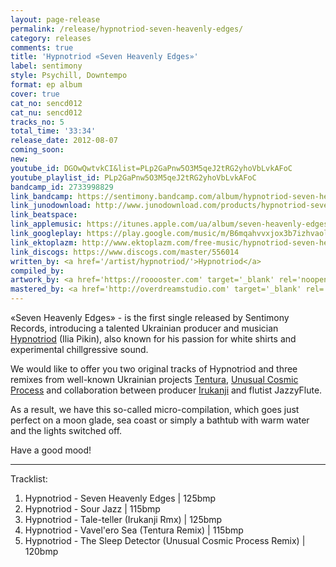 ```yaml
---
layout: page-release
permalink: /release/hypnotriod-seven-heavenly-edges/
category: releases
comments: true
title: 'Hypnotriod «Seven Heavenly Edges»'
label: sentimony
style: Psychill, Downtempo
format: ep album
cover: true
cat_no: sencd012
cat_nu: sencd012
tracks_no: 5
total_time: '33:34'
release_date: 2012-08-07
coming_soon: 
new: 
youtube_id: DGOwQwtvkCI&list=PLp2GaPnw5O3M5qeJ2tRG2yhoVbLvkAFoC
youtube_playlist_id: PLp2GaPnw5O3M5qeJ2tRG2yhoVbLvkAFoC
bandcamp_id: 2733998829
link_bandcamp: https://sentimony.bandcamp.com/album/hypnotriod-seven-heavenly-edges
link_junodownload: http://www.junodownload.com/products/hypnotriod-seven-heavenly-edges/2022833-02
link_beatspace: 
link_applemusic: https://itunes.apple.com/ua/album/seven-heavenly-edges-ep/id1272433925?l=uk
link_googleplay: https://play.google.com/music/m/B6mqahvvxjox3b7izhvaoltnr2e?t=Hypnotriod_Seven_Heavenly_Edges
link_ektoplazm: http://www.ektoplazm.com/free-music/hypnotriod-seven-heavenly-edges
link_discogs: https://www.discogs.com/master/556014
written_by: <a href='/artist/hypnotriod/'>Hypnotriod</a>
compiled_by: 
artwork_by: <a href='https://rooooster.com' target='_blank' rel='noopener'>Anton Pivniuk</a>
mastered_by: <a href='http://overdreamstudio.com' target='_blank' rel='noopener'>Makus @ Overdream Studio</a>
---
```


«Seven Heavenly Edges» - is the first single released by Sentimony Records, introducing a talented Ukrainian producer and musician <a href='/artist/hypnotriod/'>Hypnotriod</a> (Ilia Pikin), also known for his passion for white shirts and experimental chillgressive sound.

We would like to offer you two original tracks of Hypnotriod and three remixes from well-known Ukrainian projects <a href='/artist/tentura/'>Tentura</a>, <a href='/artist/unusual-cosmic-process/'>Unusual Cosmic Process</a> and collaboration between producer <a href='/artist/irukanji/'>Irukanji</a> and flutist JazzyFlute.

As a result, we have this so-called micro-compilation, which goes just perfect on a moon glade, sea coast or simply a bathtub with warm water and the lights switched off.

Have a good mood!

---
Tracklist:

01. Hypnotriod - Seven Heavenly Edges \| 125bmp
02. Hypnotriod - Sour Jazz \| 115bmp
03. Hypnotriod - Tale-teller (Irukanji Rmx) \| 125bmp
04. Hypnotriod - Vavel'ero Sea (Tentura Remix) \| 115bmp
05. Hypnotriod - The Sleep Detector (Unusual Cosmic Process Remix) \| 120bmp


